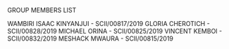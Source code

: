 GROUP MEMBERS LIST


WAMBIRI ISAAC KINYANJUI - SCII/00817/2019
GLORIA CHEROTICH - SCII/00828/2019
MICHAEL ORINA  - SCII/00825/2019
VINCENT KEMBOI   - SCII/00832/2019
MESHACK MWAURA  - SCII/00815/2019